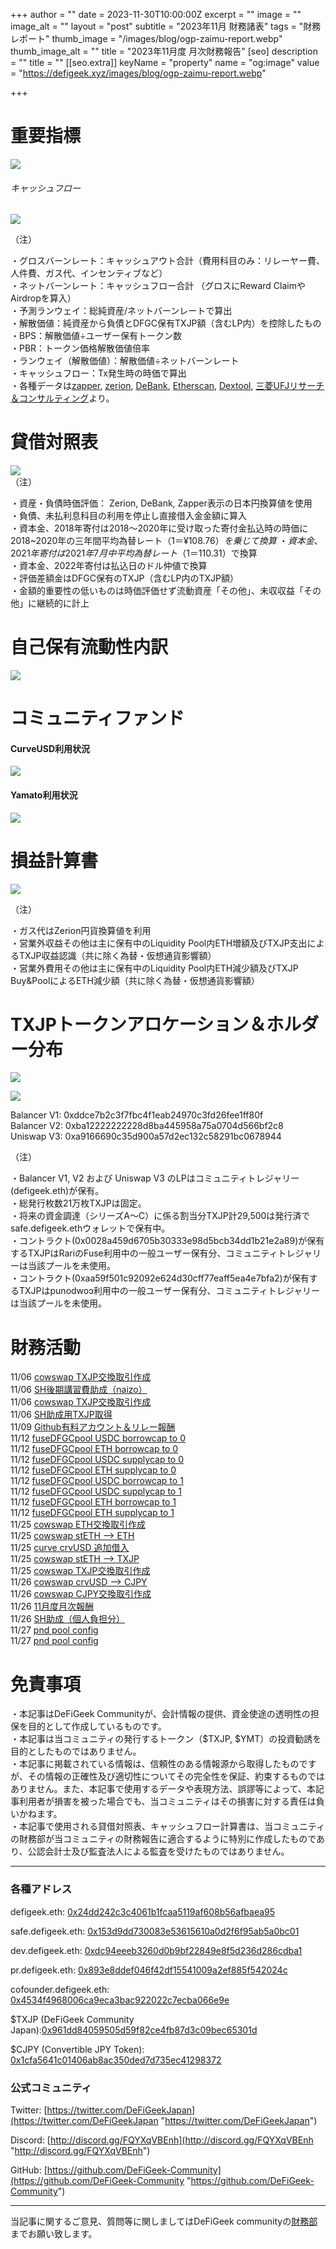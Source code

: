 
+++
author = ""
date = 2023-11-30T10:00:00Z
excerpt = ""
image = ""
image_alt = ""
layout = "post"
subtitle = "2023年11月 財務諸表"
tags = "財務レポート"
thumb_image = "/images/blog/ogp-zaimu-report.webp"
thumb_image_alt = ""
title = "2023年11月度 月次財務報告"
[seo]
description = ""
title = ""
[[seo.extra]]
keyName = "property"
name = "og:image"
value = "https://defigeek.xyz/images/blog/ogp-zaimu-report.webp"

+++

# 重要指標

![](/images/blog/231108.png)

###### キャッシュフロー

![](/images/blog/231101.png)

（注）

・グロスバーンレート：キャッシュアウト合計（費用科目のみ：リレーヤー費、人件費、ガス代、インセンティブなど）\
・ネットバーンレート：キャッシュフロー合計 （グロスにReward ClaimやAirdropを算入）\
・予測ランウェイ：総純資産/ネットバーンレートで算出\
・解散価値：純資産から負債とDFGC保有TXJP額（含むLP内）を控除したもの\
・BPS：解散価値÷ユーザー保有トークン数\
・PBR：トークン価格解散価値倍率\
・ランウェイ（解散価値）：解散価値÷ネットバーンレート\
・キャッシュフロー：Tx発生時の時価で算出\
・各種データは[zapper](https://t.co/lzLYnn8VGj?amp=1), [zerion](https://app.zerion.io/), [DeBank](https://debank.com/), [Etherscan](https://etherscan.io/), [Dextool](https://www.dextools.io/app/ether/pair-explorer/0xa9166690c35d900a57d2ec132c58291bc0678944), [三菱UFJリサーチ＆コンサルティング](http://www.murc-kawasesouba.jp/fx/lastmonth.php)より。

#

# 貸借対照表

![](/images/blog/231104.png)\
（注）

・資産・負債時価評価： Zerion, DeBank, Zapper表示の日本円換算値を使用\
・負債、未払利息科目の利用を停止し直接借入金金額に算入\
・資本金、2018年寄付は2018～2020年に受け取った寄付金払込時の時価に2018~2020年の三年間平均為替レート（$1＝¥108.76）を乗じて換算\
・資本金、2021年寄付は2021年7月中平均為替レート（$1＝110.31）で換算\
・資本金、2022年寄付は払込日のドル仲値で換算\
・評価差額金はDFGC保有のTXJP（含むLP内のTXJP額）\
・金額的重要性の低いものは時価評価せず流動資産「その他」、未収収益「その他」に継続的に計上

#

# 自己保有流動性内訳

![](/images/blog/231106.png)

#

# コミュニティファンド

#### **CurveUSD利用状況**

![](/images/blog/231103.png)

#### **Yamato利用状況**

![](/images/blog/231102.png)

#

# 損益計算書

![](/images/blog/231105.png)

（注）

・ガス代はZerion円貨換算値を利用\
・営業外収益その他は主に保有中のLiquidity Pool内ETH増額及びTXJP支出によるTXJP収益認識（共に除く為替・仮想通貨影響額）\
・営業外費用その他は主に保有中のLiquidity Pool内ETH減少額及びTXJP Buy\&PoolによるETH減少額（共に除く為替・仮想通貨影響額）

#

# TXJPトークンアロケーション＆ホルダー分布

![](/images/blog/231107.png)

![](/images/blog/231109.png)

Balancer V1: 0xddce7b2c3f7fbc4f1eab24970c3fd26fee1ff80f\
Balancer V2: 0xba12222222228d8ba445958a75a0704d566bf2c8\
Uniswap V3: 0xa9166690c35d900a57d2ec132c58291bc0678944

（注）

・Balancer V1, V2 および Uniswap V3 のLPはコミュニティトレジャリー (defigeek.eth)が保有。\
・総発行枚数21万枚TXJPは固定。\
・将来の資金調達（シリーズA～C）に係る割当分TXJP計29,500は発行済でsafe.defigeek.ethウォレットで保有中。\
・コントラクト(0x0028a459d6705b30333e98d5bcb34dd1b21e2a89)が保有するTXJPはRariのFuse利用中の一般ユーザー保有分、コミュニティトレジャリーは当該プールを未使用。  
・コントラクト(0xaa59f501c92092e624d30cff77eaff5ea4e7bfa2)が保有するTXJPはpunodwoɔ利用中の一般ユーザー保有分、コミュニティトレジャリーは当該プールを未使用。

#

# 財務活動

11/06	[cowswap TXJP交換取引作成](https://etherscan.io/tx/0x741a77c92f177125c04cfcdcb637aa2a941b5e3a7f1e122679e8bd6b18a93428)  
11/06	[SH後期講習費助成（naizo）](https://etherscan.io/tx/0xa4b8be5ce0ea1ffa213c7f32bfdb2484e9202e5a50d7b5308d40afc257ad7233)  
11/06	[cowswap TXJP交換取引作成](https://etherscan.io/tx/0xeecc029990013e24a01d32ef080bc8852996a6e443780e64e84764831ec78278)  
11/06	[SH助成用TXJP取得](https://etherscan.io/tx/0x39870dcf1f74347ade1030e6fcb8e0f499f0ae0f3cb4f44461d02d3a4599a932)  
11/09	[Github有料アカウント＆リレー報酬](https://etherscan.io/tx/0xdd0493898fc06db1f30c7c36835716a8ecf6257e90053cd8815cd613a0aa2f0a)  
11/12	[fuseDFGCpool USDC borrowcap to 0](https://etherscan.io/tx/0xc57e9e562fcb1595b84ab36589036d0fd3683bf62faf1dd9fd43338e2255cb0c)  
11/12	[fuseDFGCpool ETH borrowcap to 0](https://etherscan.io/tx/0x7adf32dbfcea783f5658e0ef660e5309a4b22dc1673d95d92537a132981c116d)  
11/12	[fuseDFGCpool USDC supplycap to 0](https://etherscan.io/tx/0xead6c1dceaf3810bb53b23012a55bb88b80645f65ea1a2159930b3316375aab1)  
11/12	[fuseDFGCpool ETH supplycap to 0](https://etherscan.io/tx/0xc028d24c54bef760960981b973ed19e304d3a3ffe86b06325c3361d7bb75f497)  
11/12	[fuseDFGCpool USDC borrowcap to 1](https://etherscan.io/tx/0xd755d20330b39f9e857cc07eb0bec95ef6289711dbad36c066e535bf6202a0a3)  
11/12	[fuseDFGCpool USDC supplycap to 1](https://etherscan.io/tx/0x5efa8929fa6fa0a407b356eb775909ace65c65dc72f3eab2d96b447e6c90a9bd)  
11/12	[fuseDFGCpool ETH borrowcap to 1](https://etherscan.io/tx/0x85488f3b0e8812f73c0507ec4856f3d5d017467ee1c4da363373b8b3cabc94c3)  
11/12	[fuseDFGCpool ETH supplycap to 1](https://etherscan.io/tx/0x5de9aad998c6fb62cd0b8abdc7793b8b7c675a3d54c074ee5c32f29dba4e0d46)  
11/25	[cowswap ETH交換取引作成](https://etherscan.io/tx/0xadd671d7ab4d11762e519c8d77a9e4d850d82368dd164b3b374e8696f42dbb23)  
11/25	[cowswap stETH --> ETH](https://etherscan.io/tx/0x1d43bb8555438874f6edfc6f7d7c796391b8d50f365ec9ba0b5e4c9cf1e5c67d)  
11/25	[curve crvUSD 追加借入](https://etherscan.io/tx/0x9303d50245f1683f9c49a7d33a0e9c5ba373507595395f986258037cafefd54c)  
11/25	[cowswap stETH --> TXJP](https://etherscan.io/tx/0x89c830c0fd613bd3a7c910e2f1a50ea7e8a38f4217a5a4ed88f5538b5fa14acc)  
11/25	[cowswap TXJP交換取引作成](https://etherscan.io/tx/0x2123f8ac8cff5925ab2c9c99c11e734b4f95aba641da2bfa2a9ee92d0afa1175)  
11/26	[cowswap crvUSD --> CJPY](https://etherscan.io/tx/0xa04646d9617b1d0a84d3edb70f61db4230bd002ceaab5334c7ced8b7cfc26a1a)  
11/26	[cowswap CJPY交換取引作成](https://etherscan.io/tx/0x3aaed602b9a8a737b4ab0c9679410f53051f903d3d0512a5a44061a4c1bc0d09)  
11/26	[11月度月次報酬](https://etherscan.io/tx/0x408d177a2aaf1f7aab8a4714bb646a546c188171b55de73bb635163afdf92f3b)  
11/26	[SH助成（個人負担分）](https://etherscan.io/tx/0xd4acbabfb7921bf2fe16b62387c2cd8f60ec0bb2800f550f96275ed1d170f5e3)  
11/27	[pnd pool config](https://etherscan.io/tx/0x96902e651f62ed883c519b38de26aa9f21b385e52b541ffd09a2ef3773b71dd0)  
11/27	[pnd pool config](https://etherscan.io/tx/0x5159733cd2507dabe2c35fdefb4d53686e7162d720317b8d5b32a34d51c38626)  

# 免責事項

・本記事はDeFiGeek Communityが、会計情報の提供、資金使途の透明性の担保を目的として作成しているものです。\
・本記事は当コミュニティの発行するトークン（$TXJP, $YMT）の投資勧誘を目的としたものではありません。\
・本記事に掲載されている情報は、信頼性のある情報源から取得したものですが、その情報の正確性及び適切性についてその完全性を保証、約束するものではありません。また、本記事で使用するデータや表現方法、誤謬等によって、本記事利用者が損害を被った場合でも、当コミュニティはその損害に対する責任は負いかねます。\
・本記事で使用される貸借対照表、キャッシュフロー計算書は、当コミュニティの財務部が当コミュニティの財務報告に適合するように特別に作成したものであり、公認会計士及び監査法人による監査を受けたものではありません。

---

### 各種アドレス

defigeek.eth: [0x24dd242c3c4061b1fcaa5119af608b56afbaea95](https://etherscan.io/address/0x24dd242c3c4061b1fcaa5119af608b56afbaea95)

safe.defigeek.eth: [0x153d9dd730083e53615610a0d2f6f95ab5a0bc01](https://etherscan.io/address/0x153d9dd730083e53615610a0d2f6f95ab5a0bc01)

dev.defigeek.eth: [0xdc94eeeb3260d0b9bf22849e8f5d236d286cdba1](https://etherscan.io/address/0xdc94eeeb3260d0b9bf22849e8f5d236d286cdba1)

pr.defigeek.eth: [0x893e8ddef046f42df15541009a2ef885f542024c](https://etherscan.io/address/0x893e8ddef046f42df15541009a2ef885f542024c)

cofounder.defigeek.eth: [0x4534f4968006ca9eca3bac922022c7ecba066e9e](https://etherscan.io/address/0x4534f4968006ca9eca3bac922022c7ecba066e9e)

$TXJP (DeFiGeek Community Japan):[0x961dd84059505d59f82ce4fb87d3c09bec65301d](https://etherscan.io/token/0x961dd84059505d59f82ce4fb87d3c09bec65301d)

$CJPY (Convertible JPY Token): [0x1cfa5641c01406ab8ac350ded7d735ec41298372](https://etherscan.io/token/0x1cfa5641c01406ab8ac350ded7d735ec41298372)

### 公式コミュニティ

Twitter: [https://twitter.com/DeFiGeekJapan](https://twitter.com/DeFiGeekJapan "https://twitter.com/DeFiGeekJapan")

Discord: [http://discord.gg/FQYXqVBEnh](http://discord.gg/FQYXqVBEnh "http://discord.gg/FQYXqVBEnh")

GitHub: [https://github.com/DeFiGeek-Community](https://github.com/DeFiGeek-Community "https://github.com/DeFiGeek-Community")

---

当記事に関するご意見、質問等に関しましてはDeFiGeek communityの[財務部](https://discord.gg/CkM2cyTz8N)までお願い致します。
